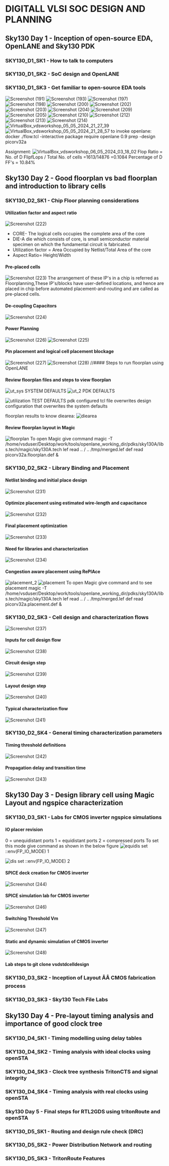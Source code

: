 
# DIGITALL VLSI SOC DESIGN AND PLANNING
## Sky130 Day 1 - Inception of open-source EDA, OpenLANE and Sky130 PDK
### SKY130_D1_SK1 - How to talk to computers
### SKY130_D1_SK2 - SoC design and OpenLANE
### SKY130_D1_SK3 - Get familiar to open-source EDA tools
![Screenshot (191)](https://github.com/vinay-rn31/NASSCOM_VSD_SoC_Design_Program/assets/168123355/6c8f9aa1-fea7-45c9-8244-11ec9802f311)
![Screenshot (193)](https://github.com/vinay-rn31/NASSCOM_VSD_SoC_Design_Program/assets/168123355/cdb2bd40-fd01-486a-8bbe-70322f807435)
![Screenshot (197)](https://github.com/vinay-rn31/NASSCOM_VSD_SoC_Design_Program/assets/168123355/b5fc033b-fe85-4004-8aec-5a7aa1365192)
![Screenshot (198)](https://github.com/vinay-rn31/NASSCOM_VSD_SoC_Design_Program/assets/168123355/3c926ab9-093a-44a1-a03d-1fc53512bc77)
![Screenshot (200)](https://github.com/vinay-rn31/NASSCOM_VSD_SoC_Design_Program/assets/168123355/a3570639-3c7a-41b1-bf73-c16fa5bbfacc)
![Screenshot (202)](https://github.com/vinay-rn31/NASSCOM_VSD_SoC_Design_Program/assets/168123355/fb39545d-c367-4845-a5e7-7361903e719b)
![Screenshot (203)](https://github.com/vinay-rn31/NASSCOM_VSD_SoC_Design_Program/assets/168123355/265734f2-e83e-4e93-9d47-534d06b3d0de)
![Screenshot (204)](https://github.com/vinay-rn31/NASSCOM_VSD_SoC_Design_Program/assets/168123355/340c01ab-82e6-4b75-94e7-c203147ca9a5)
![Screenshot (209)](https://github.com/vinay-rn31/NASSCOM_VSD_SoC_Design_Program/assets/168123355/fb10af71-0ec7-4048-9f63-7c3175eabc48)
![Screenshot (205)](https://github.com/vinay-rn31/NASSCOM_VSD_SoC_Design_Program/assets/168123355/9f3aa94a-444f-470e-90c5-a43046c6fb53)
![Screenshot (210)](https://github.com/vinay-rn31/NASSCOM_VSD_SoC_Design_Program/assets/168123355/be7b7381-6daa-4ad8-b13c-d065f43087ff)
![Screenshot (212)](https://github.com/vinay-rn31/NASSCOM_VSD_SoC_Design_Program/assets/168123355/6b1241dd-54be-4901-82c1-01c7437dc4b3)
![Screenshot (213)](https://github.com/vinay-rn31/NASSCOM_VSD_SoC_Design_Program/assets/168123355/fcd60f60-80ed-4873-ae6a-c09ad5a5902e)
![Screenshot (214)](https://github.com/vinay-rn31/NASSCOM_VSD_SoC_Design_Program/assets/168123355/db0ad75e-a17f-4476-88a0-8db93b0a8cd0)
![VirtualBox_vdsworkshop_05_05_2024_21_27_39](https://github.com/vinay-rn31/NASSCOM_VSD_SoC_Design_Program/assets/168123355/5122f61d-bd32-4a62-8eea-3e2e617c70e5)
![VirtualBox_vdsworkshop_05_05_2024_21_28_57](https://github.com/vinay-rn31/NASSCOM_VSD_SoC_Design_Program/assets/168123355/481f1b3e-8d78-402d-a908-ff20ddf1587c)
to invoke openlane:
docker ./flow.tcl -interactive
package require openlane 0.9
prep -design picorv32a

Assignment:
![VirtualBox_vdsworkshop_06_05_2024_03_18_02](https://github.com/vinay-rn31/NASSCOM_VSD_SoC_Design_Program/assets/168123355/87728bcb-9f91-4fe6-9399-15364d613d1e)
Flop Ratio = No. of D FlipfLops / Total No. of cells
           =1613/14876
           =0.1084
Percentage of D FF's = 10.84%

## Sky130 Day 2 - Good floorplan vs bad floorplan and introduction to library cells
### SKY130_D2_SK1 - Chip Floor planning considerations
#### Utilization factor and aspect ratio 
![Screenshot (222)](https://github.com/vinay-rn31/NASSCOM_VSD_SoC_Design_Program/assets/168123355/06fc3113-9625-4a18-b0d1-993339781c79)
* CORE- The logical cells occupies the complete area of the core
* DIE-A die which consists of core, is small semiconductor material specimen on which the fundamental circuit is fabricated.
* Utilization factor = Area Occupied by Netlist/Total Area of the core
* Aspect Ratio= Height/Width

#### Pre-placed cells
![Screenshot (223)](https://github.com/vinay-rn31/NASSCOM_VSD_SoC_Design_Program/assets/168123355/7d9fbd35-c323-4e7f-9f60-c14793f86c8a)
The arrangement of these IP's in a chip is referred as Floorplanning,These IP's/blocks have user-defined locations, and hence are placed in chip before automated placement-and-routing and are called as pre-placed cells.

#### De-coupling Capacitors
![Screenshot (224)](https://github.com/vinay-rn31/NASSCOM_VSD_SoC_Design_Program/assets/168123355/f56e8124-5851-4c81-bc87-c8ac8c10d7a6)

#### Power Planning 
![Screenshot (226)](https://github.com/vinay-rn31/NASSCOM_VSD_SoC_Design_Program/assets/168123355/2ac6c3df-3dda-44a1-bddc-2ada19b46f16)
![Screenshot (225)](https://github.com/vinay-rn31/NASSCOM_VSD_SoC_Design_Program/assets/168123355/701a5f8e-69c6-475e-bb5a-76646ebea114)
#### Pin placement and logical cell placement blockage
![Screenshot (227)](https://github.com/vinay-rn31/NASSCOM_VSD_SoC_Design_Program/assets/168123355/22bc2651-71ad-4eed-ae13-be4040a54939)
![Screenshot (228)](https://github.com/vinay-rn31/NASSCOM_VSD_SoC_Design_Program/assets/168123355/f7ad3e6e-3f31-498f-a6e1-08da5457b29e)
//#### Steps to run floorplan using OpenLANE
#### Review floorplan files and steps to view floorplan
![ut_sys](https://github.com/vinay-rn31/NASSCOM_VSD_SoC_Design_Program/assets/168123355/ebc18523-b44f-4594-8044-df9701105385)
SYSTEM DEFAULTS
![ut_2](https://github.com/vinay-rn31/NASSCOM_VSD_SoC_Design_Program/assets/168123355/ece79124-e770-4955-b1e0-0ed75d2a6955)
PDK DEFAULTS

![utilization](https://github.com/vinay-rn31/NASSCOM_VSD_SoC_Design_Program/assets/168123355/bbff7a66-6266-4d1a-b383-82d9a8855b7e)
TEST DEFAULTS
pdk configured tcl file overwrites design configuration that overwrites the system defaults

floorplan results to  know diearea:
![diearea](https://github.com/vinay-rn31/NASSCOM_VSD_SoC_Design_Program/assets/168123355/a6cb6797-4d1a-4480-85d4-0420171cb078)

#### Review floorplan layout in Magic
![floorplan](https://github.com/vinay-rn31/NASSCOM_VSD_SoC_Design_Program/assets/168123355/5bfa2f91-8c52-49fe-a411-25d746de05e8)
To open Magic give command
magic -T /home/vsduser/Desktop/work/tools/openlane_working_dir/pdks/sky130A/libs.tech/magic/sky130A.tech lef read .. / .. /tmp/merged.lef def read picorv32a.floorplan.def &

### SKY130_D2_SK2 - Library Binding and Placement
####  Netlist binding and initial place design
![Screenshot (231)](https://github.com/vinay-rn31/NASSCOM_VSD_SoC_Design_Program/assets/168123355/067aeb3c-8582-48e2-a940-671bc59d9af8)

#### Optimize placement using estimated wire-length and capacitance
![Screenshot (232)](https://github.com/vinay-rn31/NASSCOM_VSD_SoC_Design_Program/assets/168123355/00e33d1d-5eb7-4d25-9844-052c03736919)

#### Final placement optimization
![Screenshot (233)](https://github.com/vinay-rn31/NASSCOM_VSD_SoC_Design_Program/assets/168123355/c1f2c6ed-ee2d-4aa3-a0eb-d397e24c4823)

#### Need for libraries and characterization
![Screenshot (234)](https://github.com/vinay-rn31/NASSCOM_VSD_SoC_Design_Program/assets/168123355/f0d23982-b7fa-4f62-99d9-6b3ead638d59)

#### Congestion aware placement using RePlAce
![placement_2](https://github.com/vinay-rn31/NASSCOM_VSD_SoC_Design_Program/assets/168123355/d1d6fede-87fc-43f9-9cb3-19dc267d9998)
![placement](https://github.com/vinay-rn31/NASSCOM_VSD_SoC_Design_Program/assets/168123355/2f7a7904-9bd8-4335-bf67-f83f7b9cfaa4)
To open Magic give command and to see placement
magic -T /home/vsduser/Desktop/work/tools/openlane_working_dir/pdks/sky130A/libs.tech/magic/sky130A.tech lef read .. / .. /tmp/merged.lef def read picorv32a.placement.def &

### SKY130_D2_SK3 - Cell design and characterization flows
![Screenshot (237)](https://github.com/vinay-rn31/NASSCOM_VSD_SoC_Design_Program/assets/168123355/5fb4beaa-5994-4455-a8c2-9fbb4ce8eec0)
#### Inputs for cell design flow
![Screenshot (238)](https://github.com/vinay-rn31/NASSCOM_VSD_SoC_Design_Program/assets/168123355/8eabd77a-6d08-4a42-a415-25353ffc9494)

#### Circuit design step
![Screenshot (239)](https://github.com/vinay-rn31/NASSCOM_VSD_SoC_Design_Program/assets/168123355/d790cd36-dce4-4731-82a0-d0b138356f7c)

#### Layout design step
![Screenshot (240)](https://github.com/vinay-rn31/NASSCOM_VSD_SoC_Design_Program/assets/168123355/20d46897-1286-4fcb-9c80-0a186914887c)

#### Typical characterization flow
![Screenshot (241)](https://github.com/vinay-rn31/NASSCOM_VSD_SoC_Design_Program/assets/168123355/e6fb9910-eae6-4938-98cd-97b6595f0057)

### SKY130_D2_SK4 - General timing characterization parameters
#### Timing threshold definitions
![Screenshot (242)](https://github.com/vinay-rn31/NASSCOM_VSD_SoC_Design_Program/assets/168123355/7b20f20c-a0b5-49f4-ba0b-52dc4d09c967)

#### Propagation delay and transition time
![Screenshot (243)](https://github.com/vinay-rn31/NASSCOM_VSD_SoC_Design_Program/assets/168123355/b18f6b7a-f091-49b4-bb77-51039fd6df33)

## Sky130 Day 3 - Design library cell using Magic Layout and ngspice characterization
### SKY130_D3_SK1 - Labs for CMOS inverter ngspice simulations
#### IO placer revision
0 = unequidistant ports
1 = equidistant ports
2 = compressed ports 
To set this mode give command as shown in the below figure
![equidis](https://github.com/vinay-rn31/NASSCOM_VSD_SoC_Design_Program/assets/168123355/5f4947a1-6f1f-4562-bbf8-f88e0e37301a)
set ::env(FP_IO_MODE) 1

![dis](https://github.com/vinay-rn31/NASSCOM_VSD_SoC_Design_Program/assets/168123355/5258d1e8-d569-4328-9fbc-948f0fa4ff50)
set ::env(FP_IO_MODE) 2

#### SPICE deck creation for CMOS inverter
![Screenshot (244)](https://github.com/vinay-rn31/NASSCOM_VSD_SoC_Design_Program/assets/168123355/2fc6255a-61a6-4947-84c2-8397305c39ed)

#### SPICE simulation lab for CMOS inverter
![Screenshot (246)](https://github.com/vinay-rn31/NASSCOM_VSD_SoC_Design_Program/assets/168123355/af416398-af5e-4d56-a92a-17d7809705f6)

#### Switching Threshold Vm
![Screenshot (247)](https://github.com/vinay-rn31/NASSCOM_VSD_SoC_Design_Program/assets/168123355/d200c925-3305-4b6e-b12b-caa33c36cae0)

#### Static and dynamic simulation of CMOS inverter
![Screenshot (248)](https://github.com/vinay-rn31/NASSCOM_VSD_SoC_Design_Program/assets/168123355/3ae9f69f-5d68-40ae-bc42-e4f627e63979)

#### Lab steps to git clone vsdstdcelldesign

### SKY130_D3_SK2 - Inception of Layout ÃÂ CMOS fabrication process
### SKY130_D3_SK3 - Sky130 Tech File Labs


## Sky130 Day 4 - Pre-layout timing analysis and importance of good clock tree
### SKY130_D4_SK1 - Timing modelling using delay tables
### SKY130_D4_SK2 - Timing analysis with ideal clocks using openSTA
### SKY130_D4_SK3 - Clock tree synthesis TritonCTS and signal integrity
### SKY130_D4_SK4 - Timing analysis with real clocks using openSTA

### Sky130 Day 5 - Final steps for RTL2GDS using tritonRoute and openSTA
### SKY130_D5_SK1 - Routing and design rule check (DRC)
### SKY130_D5_SK2 - Power Distribution Network and routing
### SKY130_D5_SK3 - TritonRoute Features

